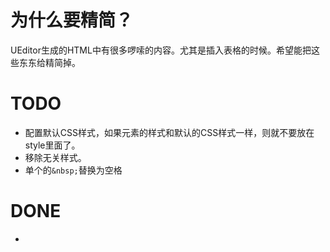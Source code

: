 为什么要精简？
=============

UEditor生成的HTML中有很多啰嗦的内容。尤其是插入表格的时候。希望能把这些东东给精简掉。

TODO
====

- 配置默认CSS样式，如果元素的样式和默认的CSS样式一样，则就不要放在style里面了。
- 移除无关样式。
- 单个的`&nbsp;`替换为空格` `

DONE
====

- 